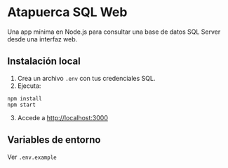 # Atapuerca SQL Web

Una app mínima en Node.js para consultar una base de datos SQL Server desde una interfaz web.

## Instalación local

1. Crea un archivo `.env` con tus credenciales SQL.
2. Ejecuta:

```
npm install
npm start
```

3. Accede a [http://localhost:3000](http://localhost:3000)

## Variables de entorno

Ver `.env.example`